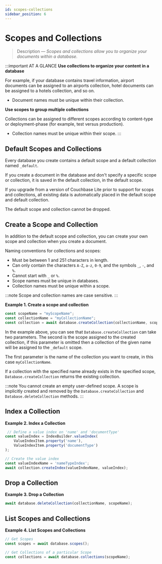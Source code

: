 ```yaml
---
id: scopes-collections 
sidebar_position: 6
---
```


# Scopes and Collections 

> Description — _Scopes and collections allow you to organize your documents within a database._

:::important AT A GLANCE
**Use collections to organize your content in a database**

For example, if your database contains travel information, airport documents can be assigned to an airports collection, hotel documents can be assigned to a hotels collection, and so on.

* Document names must be unique within their collection.

**Use scopes to group multiple collections**

Collections can be assigned to different scopes according to content-type or deployment-phase (for example, test versus production).

* Collection names must be unique within their scope.
:::

## Default Scopes and Collections

Every database you create contains a default scope and a default collection named `_default`.

If you create a document in the database and don't specify a specific scope or collection, it is saved in the default collection, in the default scope.

If you upgrade from a version of Couchbase Lite prior to support for scops and collections, all existing data is automatically placed in the default scope and default collection.

The default scope and collection cannot be dropped.

## Create a Scope and Collection

In addition to the default scope and collection, you can create your own scope and collection when you create a document.

Naming conventions for collections and scopes:

* Must be between 1 and 251 characters in length.
* Can only contain the characters `A-Z`, `a-z`, `0-9`, and the symbols `_`, `-`, and `%`.
* Cannot start with `_` or `%`.
* Scope names must be unique in databases.
* Collection names must be unique within a scope.

:::note
Scope and collection names are case sensitive.
:::

**Example 1. Create a scope and collection**

```typescript
const scopeName = "myScopeName";  
const collectionName = "myCollectionName";  
const collection = await database.createCollection(collectionName, scopeName);
```

In the example above, you can see that `Database.createCollection` can take two parameters. The second is the scope assigned to the created collection, if this parameter is omitted then a collection of the given name will be assigned to the `_default` scope.

The first parameter is the name of the collection you want to create, in this case `myCollectionName`.

If a collection with the specified name already exists in the specified scope, `Database.createCollection` returns the existing collection.

:::note
You cannot create an empty user-defined scope. A scope is implicitly created and removed by the `Database.createCollection` and `Database.deleteCollection` methods.
:::

## Index a Collection

**Example 2. Index a Collection**

```typescript
 // Define a value index on 'name' and 'documentType'
const valueIndex = IndexBuilder.valueIndex(
    ValueIndexItem.property('name'),
    ValueIndexItem.property('documentType')
);

// Create the value index
const valueIndexName = 'nameTypeIndex';
await collection.createIndex(valueIndexName, valueIndex);
```

## Drop a Collection

**Example 3. Drop a Collection**

```typescript
await database.deleteCollection(collectionName, scopeName);
```

## List Scopes and Collections

**Example 4. List Scopes and Collections**

```typescript
// Get Scopes
const scopes = await database.scopes();

// Get Collections of a particular Scope
const collections = await database.collections(scopeName);
```